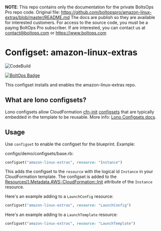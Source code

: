 <!-- note marker start -->
**NOTE**: This repo contains only the documentation for the private BoltsOps Pro repo code.
Original file: https://github.com/boltopspro/amazon-linux-extras/blob/master/README.md
The docs are publish so they are available for interested customers.
For access to the source code, you must be a paying BoltOps Pro subscriber.
If are interested, you can contact us at contact@boltops.com or https://www.boltops.com

<!-- note marker end -->

# Configset: amazon-linux-extras

![CodeBuild](https://codebuild.us-west-2.amazonaws.com/badges?uuid=eyJlbmNyeXB0ZWREYXRhIjoiNDJHVHdCTEh1dnBwME0yYmszOXh6OExTOGpVTzY0cGI1aG1oVVk4V1RwS0ljZDRoMFVBWUswMjNETXJ4b3IreTJhV1BZUnl1TEVUajFNeXlMbjF5WEtRPSIsIml2UGFyYW1ldGVyU3BlYyI6IjV4ZTJjMWMyakZuK3JlOTQiLCJtYXRlcmlhbFNldFNlcmlhbCI6MX0%3D&branch=master)

[![BoltOps Badge](https://img.boltops.com/boltops/badges/boltops-badge.png)](https://www.boltops.com)

This configset installs and enables the amazon-linux-extras repo.

## What are lono configsets?

Lono configsets allow CloudFormation [cfn-init](https://docs.aws.amazon.com/AWSCloudFormation/latest/UserGuide/cfn-init.html) [configsets](https://docs.aws.amazon.com/AWSCloudFormation/latest/UserGuide/aws-resource-init.html) that are typically embedded in the template to be reusable.  More info: [Lono Configsets docs](https://lono.cloud/docs/configsets/).

## Usage

Use `configset` to enable the configset for the blueprint.  Example:

configs/demo/configsets/base.rb:

```ruby
configset("amazon-linux-extras", resource: "Instance")
```

This adds the configset to the `resource` with the logical id `Instance` in your CloudFormation template.  The configset is added to the [Resources[].Metadata.AWS::CloudFormation::Init](https://docs.aws.amazon.com/AWSCloudFormation/latest/UserGuide/aws-resource-init.html) attribute of the `Instance` resource.

Here's an example adding to a `LaunchConfig` resource:

```ruby
configset("amazon-linux-extras", resource: "LaunchConfig")
```

Here's an example adding to a `LaunchTemplate` resource:

```ruby
configset("amazon-linux-extras", resource: "LaunchTemplate")
```
